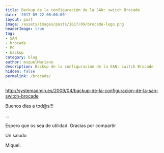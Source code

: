 ```yaml
---
title: Backup de la configuración de la SAN: switch Brocade
date: '2017-09-22 00:00:00'
layout: post
image: /assets/images/posts/2017/09/brocade-logo.png
headerImage: true
tag:
- SAN
- brocade
- FC
- backup
category: blog
author: miquelMariano
description: Backup de la configuración de la SAN: switch Brocade
hidden: false
permalink: /brocade/
---
```


http://systemadmin.es/2009/04/backup-de-la-configuracion-de-la-san-switch-brocade

Buenos días a tod@s!!!


...

Espero que os sea de utilidad.
Gracias por compartir

Un saludo

Miquel.